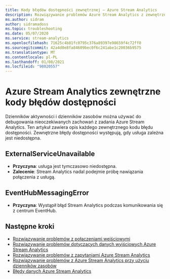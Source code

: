 ```yaml
---
title: Kody błędów dostępności zewnętrznej — Azure Stream Analytics
description: Rozwiązywanie problemów Azure Stream Analytics z zewnętrznymi kodami błędów dostępności.
ms.author: sidram
author: sidramadoss
ms.topic: troubleshooting
ms.date: 05/07/2020
ms.service: stream-analytics
ms.openlocfilehash: 71625c4b81fc0795c376a89397e98659f4c72ff0
ms.sourcegitcommit: 42a4d0e8fa84609bec0f6c241abe1c20036b9575
ms.translationtype: MT
ms.contentlocale: pl-PL
ms.lasthandoff: 01/08/2021
ms.locfileid: "98020557"
---
```

# <a name="azure-stream-analytics-external-availability-error-codes"></a>Azure Stream Analytics zewnętrzne kody błędów dostępności

Dzienników aktywności i dzienników zasobów można używać do debugowania nieoczekiwanych zachowań z zadania Azure Stream Analytics. Ten artykuł zawiera opis każdego zewnętrznego kodu błędu dostępności. Zewnętrzne błędy dostępności występują, gdy usługa zależna jest niedostępna.

## <a name="externalserviceunavailable"></a>ExternalServiceUnavailable

* **Przyczyna**: usługa jest tymczasowo niedostępna.
* **Zalecenie**: Stream Analytics nadal podejmie próbę nawiązania połączenia z usługą.

## <a name="eventhubmessagingerror"></a>EventHubMessagingError

* **Przyczyna**: Wystąpił błąd Stream Analytics podczas komunikowania się z centrum EventHub. 


## <a name="next-steps"></a>Następne kroki

* [Rozwiązywanie problemów z połączeniami wejściowymi](stream-analytics-troubleshoot-input.md)
* [Rozwiązywanie problemów dotyczących danych wyjściowych Azure Stream Analytics](stream-analytics-troubleshoot-output.md)
* [Rozwiązywanie problemów z zapytaniami Azure Stream Analytics](stream-analytics-troubleshoot-query.md)
* [Rozwiązywanie problemów z Azure Stream Analytics przy użyciu dzienników zasobów](stream-analytics-job-diagnostic-logs.md)
* [Błędy danych Azure Stream Analytics](data-errors.md)
